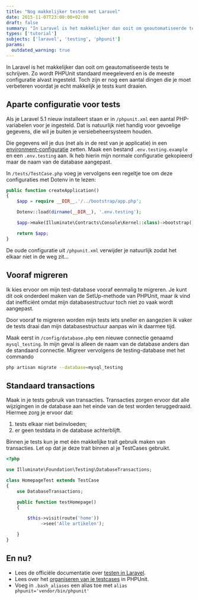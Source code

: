 ```yaml
---
title: "Nog makkelijker testen met Laravel"
date: 2015-11-07T23:00:00+02:00
draft: false
summary: "In Laravel is het makkelijker dan ooit om geautomatiseerde tests te schrijven. Zo wordt PHPUnit standaard meegeleverd en is de meeste configuratie alvast ingesteld. Toch zijn er nog een aantal dingen die je moet verbeteren voordat je echt makkelijk je tests kunt draaien."
types: ['tutorial']
subjects: ['laravel', 'testing', 'phpunit']
params:
  outdated_warning: true
---
```

In Laravel is het makkelijker dan ooit om geautomatiseerde tests te schrijven. Zo wordt PHPUnit standaard meegeleverd en is de meeste configuratie alvast ingesteld. Toch zijn er nog een aantal dingen die je moet verbeteren voordat je echt makkelijk je tests kunt draaien.

## Aparte configuratie voor tests
Als je Laravel 5.1 nieuw installeert staan er in `/phpunit.xml` een aantal PHP-variabelen voor je ingesteld. Dat is natuurlijk niet handig voor gevoelige gegevens, die wil je buiten je versiebeheersysteem houden.

Die gegevens wil je dus (net als in de rest van je applicatie) in een [environment-configuratie](http://laravel.com/docs/5.1/installation#environment-configuration) zetten. Maak een bestand `.env.testing.example` en een `.env.testing` aan. Ik heb hierin mijn normale configuratie gekopieerd maar de naam van de database aangepast.

In `/tests/TestCase.php` voeg je vervolgens een regeltje toe om deze configuraties met Dotenv in te lezen:

```php
public function createApplication()
{
    $app = require __DIR__.'/../bootstrap/app.php';

    Dotenv::load(dirname(__DIR__), '.env.testing');

    $app->make(Illuminate\Contracts\Console\Kernel::class)->bootstrap();

    return $app;
}
```

De oude configuratie uit `/phpunit.xml` verwijder je natuurlijk zodat het elkaar niet in de weg zit...

## Vooraf migreren
Ik kies ervoor om mijn test-database vooraf eenmalig te migreren. Je kunt dit ook onderdeel maken van de SetUp-methode van PHPUnit, maar ik vind dat inefficiënt omdat mijn databasestructuur toch niet zo vaak wordt aangepast.

Door vooraf te migreren worden mijn tests iets sneller en aangezien ik vaker de tests draai dan mijn databasestructuur aanpas win ik daarmee tijd.

Maak eerst in `/config/database.php` een nieuwe connectie genaamd `mysql_testing`. In mijn geval is alleen de naam van de database anders dan de standaard connectie. Migreer vervolgens de testing-database met het commando
```bash
php artisan migrate --database=mysql_testing
```

## Standaard transactions
Maak in je tests gebruik van transacties. Transacties zorgen ervoor dat alle wijzigingen in de database aan het einde van de test worden teruggedraaid. Hiermee zorg je ervoor dat:
1. tests elkaar niet beïnvloeden;
2. er geen testdata in de database achterblijft.

Binnen je tests kun je met één makkelijke trait gebruik maken van transacties. Let op dat je deze trait binnen al je TestCases gebruikt.

```php
<?php

use Illuminate\Foundation\Testing\DatabaseTransactions;

class HomepageTest extends TestCase
{
    use DatabaseTransactions;

    public function testHomepage()
    {

        $this->visit(route('home'))
             ->see('Alle artikelen');

    }
}
```

## En nu?
* Lees de officiële documentatie over [testen in Laravel](http://laravel.com/docs/5.1/testing).
* Lees over het [organiseren van je testcases](https://phpunit.de/manual/current/en/organizing-tests.html) in PHPUnit.
* Voeg in `.bash_aliases` een alias toe met <code class="language-bash">alias phpunit='vendor/bin/phpunit'</code>
